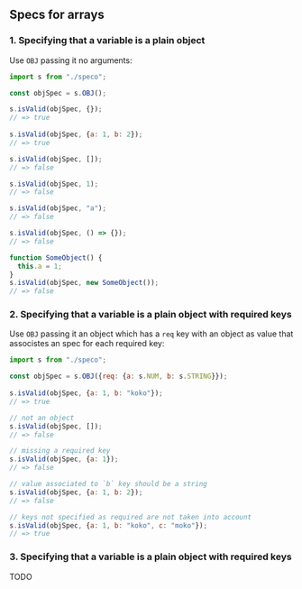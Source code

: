 ## Specs for arrays

### 1. Specifying that a variable is a plain object

Use `OBJ` passing it no arguments:

```js
import s from "./speco";

const objSpec = s.OBJ();

s.isValid(objSpec, {});
// => true
    
s.isValid(objSpec, {a: 1, b: 2});
// => true

s.isValid(objSpec, []);
// => false

s.isValid(objSpec, 1);
// => false

s.isValid(objSpec, "a");
// => false

s.isValid(objSpec, () => {});
// => false

function SomeObject() {
  this.a = 1;
}
s.isValid(objSpec, new SomeObject());
// => false
```

### 2. Specifying that a variable is a plain object with required keys

Use `OBJ` passing it an object which has a `req` key with an object as value that associstes an spec for each required key:

```js
import s from "./speco";

const objSpec = s.OBJ({req: {a: s.NUM, b: s.STRING}});
    
s.isValid(objSpec, {a: 1, b: "koko"});
// => true

// not an object
s.isValid(objSpec, []);
// => false

// missing a required key
s.isValid(objSpec, {a: 1}); 
// => false

// value associated to `b` key should be a string
s.isValid(objSpec, {a: 1, b: 2}); 
// => false

// keys not specified as required are not taken into account
s.isValid(objSpec, {a: 1, b: "koko", c: "moko"}); 
// => true
```

### 3. Specifying that a variable is a plain object with required keys

TODO